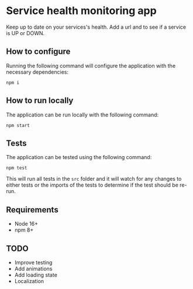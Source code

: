 # Service health monitoring app

Keep up to date on your services's health. Add a url and to see if a service is UP or DOWN.

## How to configure

Running the following command will configure the application with the necessary dependencies:

```
npm i
```

## How to run locally

The application can be run locally with the following command:

```
npm start
```

## Tests

The application can be tested using the following command:

```
npm test
```

This will run all tests in the `src` folder and it will watch for any changes to either tests or the imports of the tests to determine if the test should be re-run.

## Requirements

- Node 16+
- npm 8+

## TODO

- Improve testing
- Add animations
- Add loading state
- Localization
